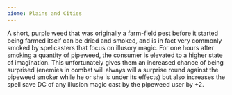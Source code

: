 ```yaml
---
biome: Plains and Cities
---
```

A short, purple weed that was originally a farm-field pest before it started being farmed itself can be dried and smoked, and is in fact very commonly smoked by spellcasters that focus on illusory magic. For one hours after smoking a quantity of pipeweed, the consumer is elevated to a higher state of imagination. This unfortunately gives them an increased chance of being surprised (enemies in combat will always will a surprise round against the pipeweed smoker while he or she is under its effects) but also increases the spell save DC of any illusion magic cast by the pipeweed user by +2. 

